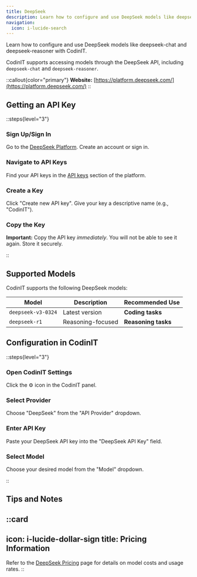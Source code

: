 ```yaml
---
title: DeepSeek
description: Learn how to configure and use DeepSeek models like deepseek-chat and deepseek-reasoner with CodinIT.
navigation:
  icon: i-lucide-search
---
```


Learn how to configure and use DeepSeek models like deepseek-chat and deepseek-reasoner with CodinIT.

CodinIT supports accessing models through the DeepSeek API, including `deepseek-chat` and `deepseek-reasoner`.

::callout{color="primary"}
**Website:** [https://platform.deepseek.com/](https://platform.deepseek.com/)
::

## Getting an API Key

::steps{level="3"}

### Sign Up/Sign In

Go to the [DeepSeek Platform](https://platform.deepseek.com/). Create an account or sign in.

### Navigate to API Keys

Find your API keys in the [API keys](https://platform.deepseek.com/api_keys) section of the platform.

### Create a Key

Click "Create new API key". Give your key a descriptive name (e.g., "CodinIT").

### Copy the Key

**Important:** Copy the API key *immediately*. You will not be able to see it again. Store it securely.

::

## Supported Models

CodinIT supports the following DeepSeek models:

| Model | Description | Recommended Use |
|-------|-------------|-----------------|
| `deepseek-v3-0324` | Latest version | **Coding tasks** |
| `deepseek-r1` | Reasoning-focused | **Reasoning tasks** |

## Configuration in CodinIT

::steps{level="3"}

### Open CodinIT Settings

Click the ⚙️ icon in the CodinIT panel.

### Select Provider

Choose "DeepSeek" from the "API Provider" dropdown.

### Enter API Key

Paste your DeepSeek API key into the "DeepSeek API Key" field.

### Select Model

Choose your desired model from the "Model" dropdown.

::

## Tips and Notes

::card
---
icon: i-lucide-dollar-sign
title: Pricing Information
---
Refer to the [DeepSeek Pricing](https://api-docs.deepseek.com/quick_start/pricing/) page for details on model costs and usage rates.
::